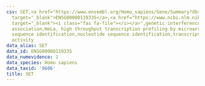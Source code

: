 ```yaml
---
csv: SET,<a href="https://www.ensembl.org/Homo_sapiens/Gene/Summary?db=core;g=ENSG00000119335"
  target="_blank">ENSG00000119335</a>,<a href="https://www.ncbi.nlm.nih.gov/pubmed/17216044"
  target="_blank"><i class="fas fa-file"></i></a>",genetic interference,functional
  association,HeLa, high throughput transcription profiling by microarray,nucleotide
  sequence identification,nucleotide sequence identification,transcriptional regulation,up-regulates
  activity
data_alias: SET
data_id: ENSG00000119335
data_numevidence: 1
data_species: Homo sapiens
data_taxid: '9606'
title: SET
---
```

